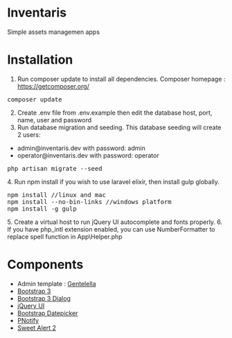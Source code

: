 # Inventaris
Simple assets managemen apps 

# Installation
1. Run composer update to install all dependencies. Composer homepage : https://getcomposer.org/
<pre>composer update</pre>
2. Create .env file from .env.example then edit the database host, port, name, user and password
3. Run database migration and seeding. This database seeding will create 2 users:
<ul><li>admin@inventaris.dev with password: admin</li><li>operator@inventaris.dev with password: operator</li></ul>
<pre>php artisan migrate --seed</pre>
4. Run npm install if you wish to use laravel elixir, then install gulp globally.
<pre>npm install //linux and mac<br>npm install --no-bin-links //windows platform<br>npm install -g gulp</pre>
5. Create a virtual host to run jQuery UI autocomplete and fonts properly.
6. If you have php_intl extension enabled, you can use NumberFormatter to replace spell function in App\Helper.php

# Components
<ul>
<li>Admin template : <a target="_blank" href="https://colorlib.com/wp/free-bootstrap-admin-dashboard-templates/">Gentelella</a></li>
<li><a target="_blank" href="http://getbootstrap.com/">Bootstrap 3</a></li>
<li><a target="_blank" href="https://nakupanda.github.io/bootstrap3-dialog/">Bootstrap 3 Dialog</a></li>
<li><a target="_blank" href="https://jqueryui.com/">jQuery UI</a></li>
<li><a target="_blank" href="https://github.com/eternicode/bootstrap-datepicker">Bootstrap Datepicker</a></li>
<li><a target="_blank" href="https://sciactive.com/pnotify/">PNotify</a></li>
<li><a target="_blank" href="http://limonte.github.io/sweetalert2/">Sweet Alert 2</a></li>
</ul>
